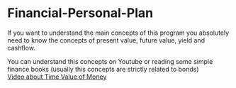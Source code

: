 # Financial-Personal-Plan
If you want to understand the main concepts of this program you absolutely need to know the concepts of present value, future value, yield and cashflow.

You can understand this concepts on Youtube or reading some simple finance books (usually this concepts are strictly related to bonds)
<br>[Video about Time Value of Money](https://www.youtube.com/watch?v=ks33lMoxst0)
